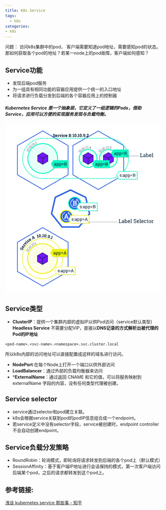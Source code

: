 ```yaml
---
title: K8s Service
tags:
  - k8s                   
categories:
- k8s 
---
```




问题：
访问k8s集群中的pod， 客户端需要知道pod地址，需要感知pod的状态。那如何获取各个pod的地址？若某一node上的pod故障，客户端如何感知？



## Service功能
- 发现后端pod服务
- 为一组具有相同功能的容器应用提供一个统一的入口地址
- 将请求进行负载分发到后端的各个容器应用上的控制器



##### Kubernetes Service 是一个抽象层，它定义了一组逻辑的Pods，借助Service，应用可以方便的实现服务发现与负载均衡。


![](/images/6844FAEA-F1A1-412F-BB10-6D85EF08D6EB.png)





## Service类型

- **ClusterIP**：提供一个集群内部的虚拟IP以供Pod访问（service默认类型)
**Headless Service**
不需要分配VIP，直接以**DNS记录的方式解析出被代理的Pod的IP地址**
```shell
<pod-name>.<svc-name>.<namespace>.svc.cluster.local
```
所以k8s内部的访问地址可以直接配置成这样的域名进行访问。
- **NodePort**:在每个Node上打开一个端口以供外部访问
- **LoadBalancer**：通过外部的负载均衡器来访问
- ***ExternalName**：通过返回 CNAME 和它的值，可以将服务映射到 externalName 字段的内容，没有任何类型代理被创建。


## Service selector
- service通过selector和pod建立关联。
- k8s会根据service关联到pod的podIP信息组合成一个endpoint。
- 若service定义中没有selector字段，service被创建时，endpoint controller不会自动创建endpoint。


## Service负载分发策略
- RoundRobin：轮询模式，即轮询将请求转发到后端的各个pod上（默认模式）
- SessionAffinity：基于客户端IP地址进行会话保持的模式，第一次客户端访问后端某个pod，之后的请求都转发到这个pod上。



## 参考链接:
[浅谈 kubernetes service 那些事 - 知乎](https://zhuanlan.zhihu.com/p/39909011)